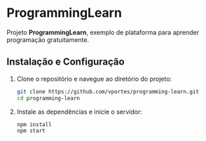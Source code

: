 # ProgrammingLearn

Projeto **ProgrammingLearn**,  exemplo de plataforma para aprender programação gratuitamente.

## Instalação e Configuração

1. Clone o repositório e navegue ao diretório do projeto:

   ```bash
   git clone https://github.com/vportes/programming-learn.git
   cd programming-learn
   ```
   
2. Instale as dependências e inicie o servidor:
    
    ```bash
    npm install
    npm start
    ```
